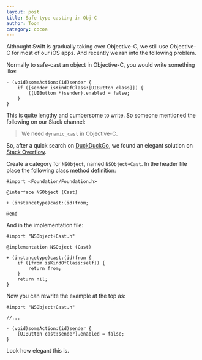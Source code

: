 ```yaml
---
layout: post
title: Safe type casting in Obj-C
author: Toon
category: cocoa
---
```


Althought Swift is gradually taking over Objective-C, we still use
Objective-C for most of our iOS apps. And recently we ran into the
following problem.

Normally to safe-cast an object in Objective-C, you would write
something like:

```objc
- (void)someAction:(id)sender {
    if ([sender isKindOfClass:[UIButton class]]) {
        ((UIButton *)sender).enabled = false;
    }
}
```

This is quite lengthy and cumbersome to write. So someone mentioned
the following on our Slack channel: 

> We need `dynamic_cast` in Objective-C.

So, after a quick search on [DuckDuckGo](https://duckduckgo.com), we
found an elegant solution on
[Stack Overflow](http://stackoverflow.com/a/12171194/89376).

Create a category for `NSObject`, named `NSObject+Cast`. In the header
file place the following class method definition:

```objc
#import <Foundation/Foundation.h>

@interface NSObject (Cast)

+ (instancetype)cast:(id)from;

@end
```

And in the implementation file:

```objc
#import "NSObject+Cast.h"

@implementation NSObject (Cast)

+ (instancetype)cast:(id)from {
    if ([from isKindOfClass:self]) {
        return from;
    }
    return nil;
}
```

Now you can rewrite the example at the top as:

```objc
#import "NSObject+Cast.h"

//...

- (void)someAction:(id)sender {
    [UIButton cast:sender].enabled = false;
}
```

Look how elegant this is.
